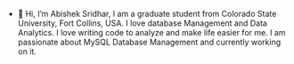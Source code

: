 - 👋 Hi, I’m Abishek Sridhar, I am a graduate student from Colorado State University, Fort Collins, USA. I love database Management and Data Analytics. I love writing code to analyze and make life easier for me. I am passionate about MySQL Database Management and currently working on it.  

<!---
Abishek3896/Abishek3896 is a ✨ special ✨ repository because its `README.md` (this file) appears on your GitHub profile.
You can click the Preview link to take a look at your changes.
--->
